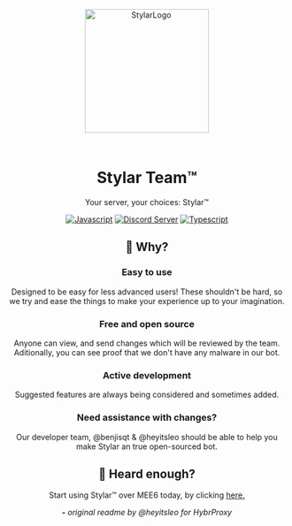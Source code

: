 <div align="center">

<img src="https://i.imgur.com/4LW9K0H.png" alt="StylarLogo" width="224" height="224" style="margin-bottom: 25px;" />

# Stylar Team™️

Your server, your choices: Stylar™️

<a href="https://www.javascript.com/"><img alt="Javascript" src="https://cdn.jsdelivr.net/npm/@intergrav/devins-badges@3.1.2/assets/cozy/built-with/javascript_vector.svg"></a>
<a href="https://discord.com"><img alt="Discord Server" src="https://cdn.jsdelivr.net/npm/@intergrav/devins-badges@3/assets/cozy/social/discord-plural_vector.svg"></a>
<a href="https://www.typescript.com/"><img alt="Typescript" src="https://cdn.jsdelivr.net/npm/@intergrav/devins-badges@3.1.2/assets/cozy/built-with/typescript_vector.svg"></a>

## 🤔 Why?

### Easy to use

Designed to be easy for less advanced users! These shouldn't be hard, so we try and ease the things to make your experience up to your imagination.

### Free and open source

Anyone can view, and send changes which will be reviewed by the team. Aditionally, you can see proof that we don't have any malware in our bot.

### Active development

Suggested features are always being considered and sometimes added.

### Need assistance with changes?

Our developer team, @benjisqt & @heyitsleo should be able to help you make Stylar an true open-sourced bot.

## 🚀 Heard enough?

Start using Stylar™️ over MEE6 today, by clicking [here.](https://discord.com/api/oauth2/authorize?client_id=1147168520732422287&permissions=28032714141399&scope=bot%20applications.commands)



**-** *original readme by @heyitsleo for HybrProxy*
